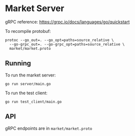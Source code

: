 # Market Server

gRPC reference: https://grpc.io/docs/languages/go/quickstart

To recompile protobuf:

```Shell
protoc --go_out=. --go_opt=paths=source_relative \
  --go-grpc_out=. --go-grpc_opt=paths=source_relative \
  market/market.proto
```

## Running

To run the market server:

```Shell
go run server/main.go
```

To run the test client:

```Shell
go run test_client/main.go
```

## API

gRPC endpoints are in `market/market.proto`
